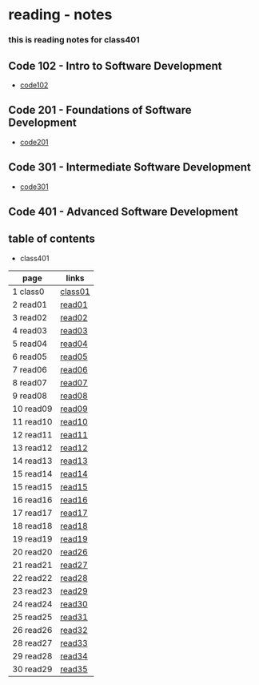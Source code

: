 # reading - notes 
### this is reading notes for class401

## Code 102 - Intro to Software Development
+ [code102](https://abu-al3ees.github.io/reading-notes/)
## Code 201 - Foundations of Software Development
+ [code201](https://abu-al3ees.github.io/reading-notes201/)
## Code 301 - Intermediate Software Development
+ [code301](https://abu-al3ees.github.io/reading-notes301/)
## Code 401 - Advanced Software Development

## table of contents
- class401

page | links
---- | -----
1 class0| [class01](https://abu-al3ees.github.io/reading-notes401/class01) 
2 read01| [read01](https://abu-al3ees.github.io/reading-notes401/read01)
3 read02| [read02](https://abu-al3ees.github.io/reading-notes401/read02)
4 read03| [read03](https://abu-al3ees.github.io/reading-notes401/read03)
5 read04| [read04](https://abu-al3ees.github.io/reading-notes401/read04)
6 read05| [read05](https://abu-al3ees.github.io/reading-notes401/read05)
7 read06| [read06](https://abu-al3ees.github.io/reading-notes401/read06)
8 read07| [read07](https://abu-al3ees.github.io/reading-notes401/read07)
9 read08| [read08](https://abu-al3ees.github.io/reading-notes401/read08)
10 read09| [read09](https://abu-al3ees.github.io/reading-notes401/read09)
11 read10| [read10](https://abu-al3ees.github.io/reading-notes401/read10)
12 read11| [read11](https://abu-al3ees.github.io/reading-notes401/read11)
13 read12| [read12](https://abu-al3ees.github.io/reading-notes401/read12)
14 read13| [read13](https://abu-al3ees.github.io/reading-notes401/read13)
15 read14| [read14](https://abu-al3ees.github.io/reading-notes401/read14)
15 read15| [read15](https://abu-al3ees.github.io/reading-notes401/read15)
16 read16| [read16](https://abu-al3ees.github.io/reading-notes401/read16)
17 read17| [read17](https://abu-al3ees.github.io/reading-notes401/read17)
18 read18| [read18](https://abu-al3ees.github.io/reading-notes401/read18)
19 read19| [read19](https://abu-al3ees.github.io/reading-notes401/read19)
20 read20| [read26](https://abu-al3ees.github.io/reading-notes401/read26)
21 read21| [read27](https://abu-al3ees.github.io/reading-notes401/read27)
22 read22| [read28](https://abu-al3ees.github.io/reading-notes401/read28)
23 read23| [read29](https://abu-al3ees.github.io/reading-notes401/read29)
24 read24| [read30](https://abu-al3ees.github.io/reading-notes401/read30)
25 read25| [read31](https://abu-al3ees.github.io/reading-notes401/read31)
26 read26| [read32](https://abu-al3ees.github.io/reading-notes401/read32)
28 read27| [read33](https://abu-al3ees.github.io/reading-notes401/read33)
29 read28| [read34](https://abu-al3ees.github.io/reading-notes401/read34)
30 read29| [read35](https://abu-al3ees.github.io/reading-notes401/read35)






